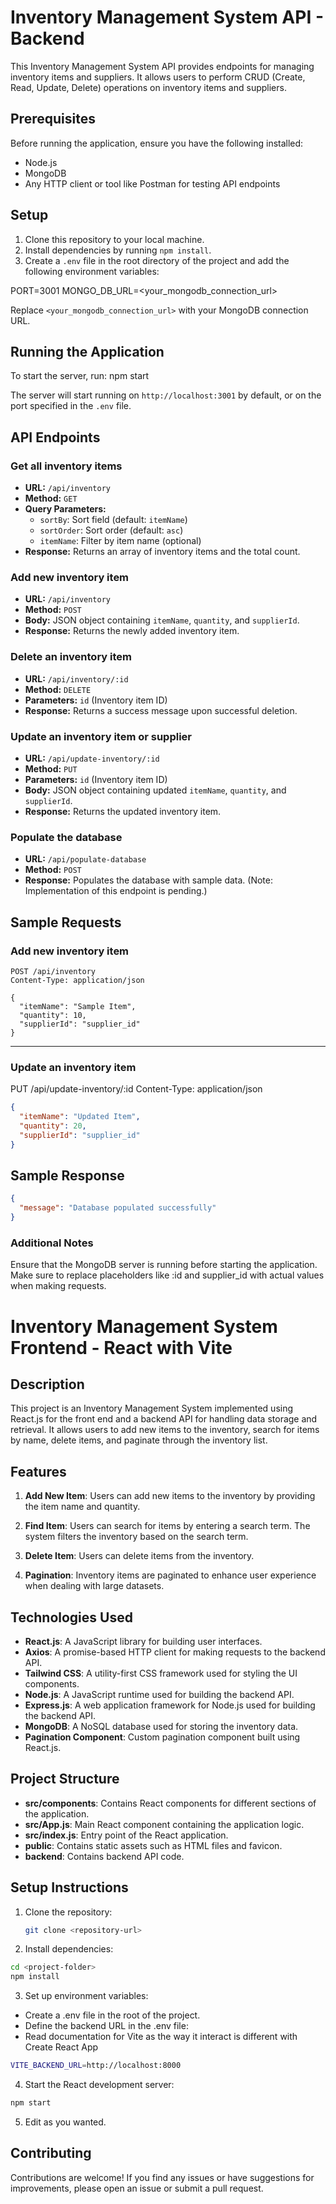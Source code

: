 # Inventory Management System API - Backend

This Inventory Management System API provides endpoints for managing inventory items and suppliers. It allows users to perform CRUD (Create, Read, Update, Delete) operations on inventory items and suppliers.

## Prerequisites

Before running the application, ensure you have the following installed:

- Node.js
- MongoDB
- Any HTTP client or tool like Postman for testing API endpoints

## Setup

1. Clone this repository to your local machine.
2. Install dependencies by running `npm install`.
3. Create a `.env` file in the root directory of the project and add the following environment variables:

PORT=3001
MONGO_DB_URL=<your_mongodb_connection_url>


Replace `<your_mongodb_connection_url>` with your MongoDB connection URL.

## Running the Application

To start the server, run:
npm start

The server will start running on `http://localhost:3001` by default, or on the port specified in the `.env` file.

## API Endpoints

### Get all inventory items

- **URL:** `/api/inventory`
- **Method:** `GET`
- **Query Parameters:**
  - `sortBy`: Sort field (default: `itemName`)
  - `sortOrder`: Sort order (default: `asc`)
  - `itemName`: Filter by item name (optional)
- **Response:** Returns an array of inventory items and the total count.

### Add new inventory item

- **URL:** `/api/inventory`
- **Method:** `POST`
- **Body:** JSON object containing `itemName`, `quantity`, and `supplierId`.
- **Response:** Returns the newly added inventory item.

### Delete an inventory item

- **URL:** `/api/inventory/:id`
- **Method:** `DELETE`
- **Parameters:** `id` (Inventory item ID)
- **Response:** Returns a success message upon successful deletion.

### Update an inventory item or supplier

- **URL:** `/api/update-inventory/:id`
- **Method:** `PUT`
- **Parameters:** `id` (Inventory item ID)
- **Body:** JSON object containing updated `itemName`, `quantity`, and `supplierId`.
- **Response:** Returns the updated inventory item.

### Populate the database

- **URL:** `/api/populate-database`
- **Method:** `POST`
- **Response:** Populates the database with sample data. (Note: Implementation of this endpoint is pending.)

## Sample Requests

### Add new inventory item

```http
POST /api/inventory
Content-Type: application/json

{
  "itemName": "Sample Item",
  "quantity": 10,
  "supplierId": "supplier_id"
}
```
_______________________________

### Update an inventory item

PUT /api/update-inventory/:id
Content-Type: application/json

```json
{
  "itemName": "Updated Item",
  "quantity": 20,
  "supplierId": "supplier_id"
}
```

## Sample Response

```json
{
  "message": "Database populated successfully"
}
```
### Additional Notes
Ensure that the MongoDB server is running before starting the application.
Make sure to replace placeholders like :id and supplier_id with actual values when making requests.


# Inventory Management System Frontend - React with Vite

## Description

This project is an Inventory Management System implemented using React.js for the front end and a backend API for handling data storage and retrieval. It allows users to add new items to the inventory, search for items by name, delete items, and paginate through the inventory list.

## Features

1. **Add New Item**: Users can add new items to the inventory by providing the item name and quantity.

2. **Find Item**: Users can search for items by entering a search term. The system filters the inventory based on the search term.

3. **Delete Item**: Users can delete items from the inventory.

4. **Pagination**: Inventory items are paginated to enhance user experience when dealing with large datasets.

## Technologies Used

- **React.js**: A JavaScript library for building user interfaces.
- **Axios**: A promise-based HTTP client for making requests to the backend API.
- **Tailwind CSS**: A utility-first CSS framework used for styling the UI components.
- **Node.js**: A JavaScript runtime used for building the backend API.
- **Express.js**: A web application framework for Node.js used for building the backend API.
- **MongoDB**: A NoSQL database used for storing the inventory data.
- **Pagination Component**: Custom pagination component built using React.js.

## Project Structure

- **src/components**: Contains React components for different sections of the application.
- **src/App.js**: Main React component containing the application logic.
- **src/index.js**: Entry point of the React application.
- **public**: Contains static assets such as HTML files and favicon.
- **backend**: Contains backend API code.

## Setup Instructions

1. Clone the repository:

   ```bash
   git clone <repository-url>
   ```
   
2. Install dependencies:

  ```bash
cd <project-folder>
npm install
```

3. Set up environment variables:
- Create a .env file in the root of the project.
- Define the backend URL in the .env file:
- Read documentation for Vite as the way it interact is different with Create React App

```bash
VITE_BACKEND_URL=http://localhost:8000
```

4. Start the React development server:
```bash
npm start
```

5. Edit as you wanted.

## Contributing
Contributions are welcome! If you find any issues or have suggestions for improvements, please open an issue or submit a pull request.
